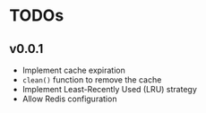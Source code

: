 TODOs
=====

v0.0.1
------
* Implement cache expiration
* `clean()` function to remove the cache
* Implement Least-Recently Used (LRU) strategy
* Allow Redis configuration